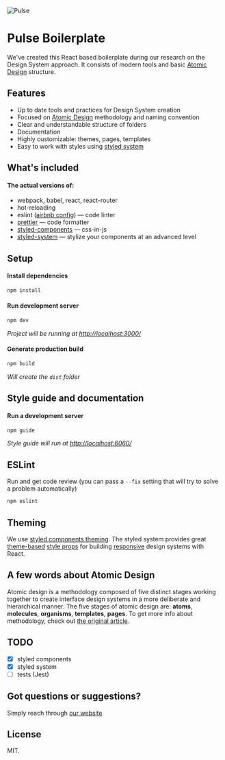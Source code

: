 ![Pulse](https://raw.githubusercontent.com/heartbeatua/Pulse-Boilerplate/master/tmp/cover.png)

# Pulse Boilerplate

We've created this React based boilerplate during our research on the Design System approach.
It consists of modern tools and basic [Atomic Design](http://bradfrost.com/blog/post/atomic-web-design/) structure.

## Features

- Up to date tools and practices for Design System creation
- Focused on [Atomic Design](http://bradfrost.com/blog/post/atomic-web-design/) methodology and naming convention
- Clear and understandable structure of folders
- Documentation
- Highly customizable: themes, pages, templates
- Easy to work with styles using [styled system](https://styled-system.com/getting-started/)

## What's included

#### The actual versions of:

- webpack, babel, react, react-router
- hot-reloading
- eslint ([airbnb config](https://github.com/airbnb/javascript/tree/master/packages/eslint-config-airbnb)) — code linter
- [prettier](https://prettier.io/) — code formatter
- [styled-components](https://www.styled-components.com/) — css-in-js
- [styled-system](https://github.com/jxnblk/styled-system) — stylize your components at an advanced level

## Setup

#### Install dependencies
```sh
npm install
```

#### Run development server
```sh
npm dev
```

*Project will be running at [http://localhost:3000/](http://localhost:3000/)*

#### Generate production build
```sh
npm build
```

*Will create the `dist` folder*

## Style guide and documentation

#### Run a development server
```sh
npm guide
```

*Style guide will run at [http://localhost:6060/](http://localhost:6060/)*

## ESLint

Run and get code review (you can pass a `--fix` setting that will try to solve a problem automatically)
```sh
npm eslint
```

## Theming
We use [styled components theming](https://www.styled-components.com/docs/advanced#theming). The styled system provides great [theme-based](https://github.com/styled-system/styled-system/blob/master/docs/getting-started.md#theming) [style props](https://github.com/styled-system/styled-system/blob/master/docs/api.md) for building [responsive](https://github.com/jxnblk/styled-system/blob/master/docs/responsive-styles.md) design systems with React.

## A few words about Atomic Design

Atomic design is a methodology composed of five distinct stages working together to create interface design systems in a more deliberate and hierarchical manner. The five stages of atomic design are: __atoms__, __molecules__, __organisms__, __templates__, __pages__. To get more info about methodology, check out [the original article](http://atomicdesign.bradfrost.com/chapter-2/).

## TODO

- [x] styled components
- [x] styled system
- [ ] tests (Jest)

## Got questions or suggestions?
Simply reach through [our website](https://heartbeat.ua/lets-talk)

## License

MIT.
